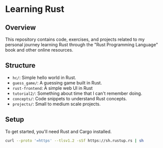 # Learning Rust

## Overview

This repository contains code, exercises, and projects related to my personal journey learning Rust through the "Rust Programming Language" book and other online resources.

## Structure

- `hc/`: Simple hello world in Rust.
- `guess_game/`: A guessing game built in Rust.
- `rust-frontend`: A simple web UI in Rust
- `tutorial2/`: Something about time that I can't remember doing.
- `concepts/`: Code snippets to understand Rust concepts.
- `projects/`: Small to medium scale projects.

## Setup

To get started, you'll need Rust and Cargo installed.

```bash
curl --proto '=https' --tlsv1.2 -sSf https://sh.rustup.rs | sh
